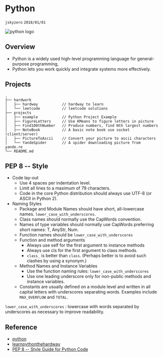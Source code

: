 # Python
`jskyzero` `2018/01/01`

![python logo](https://www.python.org/static/community_logos/python-logo-generic.svg)


## Overview
+ Python is a widely used high-level programming language for general-purpose programming,
+ Python lets you work quickly and integrate systems more effectively.

## Projects
```
.
├── hardwork
│   ├── hardway           // hardway to learn
│   └── leetcode          // leetcode solutions
├── projects
│   ├── example           // Python Project Example
│   ├── FigureLetters     // Use KMeans to figure letters in picture
│   ├── Find100thNumber   // Produce numbers, find Nth largest numbers
│   ├── NoteBook          // A basic note book use socket (client/server)
│   ├── PictureToAscii    // Convert your picture to ascii characters
│   └── YandeSpider       // A spider downloading picture from yande.re
└── README.md
```

## PEP 8 -- Style
+ Code lay-out
  + Use 4 spaces per indentation level.
  + Limit all lines to a maximum of 79 characters.
  + Code in the core Python distribution should always use UTF-8 (or ASCII in Python 2).
+ Naming Styles
  + Package and Module Names should have short, all-lowercase names. `lower_case_with_underscores`.
  + Class names should normally use the CapWords convention.
  + Names of type variables should normally use CapWords preferring short names: T, AnyStr, Num.
  + Function names should be `lower_case_with_underscores`
  + Function and method arguments
    + Always use self for the first argument to instance methods
    + Always use cls for the first argument to class methods.
    + `class_` is better than `class`. (Perhaps better is to avoid such clashes by using a synonym.)
  + Method Names and Instance Variables
    + Use the function naming rules: `lower_case_with_underscores`
    + Use one leading underscore only for non-public methods and instance variables.
  + Constants are usually defined on a module level and written in all capital letters with underscores separating words. Examples include `MAX_OVERFLOW` and `TOTAL`.

`lower_case_with_underscores` : lowercase with words separated by underscores as necessary to improve readability.

## Reference
+ [python](https://www.python.org)
+ [learnpythonthehardway](https://learnpythonthehardway.org)
+ [PEP 8 -- Style Guide for Python Code](https://www.python.org/dev/peps/pep-0008/)
